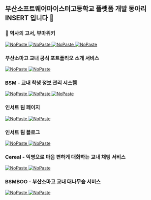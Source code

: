 ## 부산소프트웨어마이스터고등학교 플랫폼 개발 동아리 INSERT 입니다 👋

### 📄 역사의 고서, 부마위키

[<picture><source media="(prefers-color-scheme: dark)" srcset="https://ghrs.vercel.app/api/pin/?username=Team-INSERT&repo=BUMAWIKI_WEB_V3&theme=github_dark"/>
<img alt="NoPaste" src="https://ghrs.vercel.app/api/pin/?username=Team-INSERT&repo=BUMAWIKI_WEB_V3">
</picture>](https://github.com/Team-INSERT/BUMAWIKI_WEB_V3)
[<picture><source media="(prefers-color-scheme: dark)" srcset="https://ghrs.vercel.app/api/pin/?username=Team-INSERT&repo=BUMAWIKI_WEB_V2&theme=github_dark"/>
<img alt="NoPaste" src="https://ghrs.vercel.app/api/pin/?username=Team-INSERT&repo=BUMAWIKI_WEB_V2">
</picture>](https://github.com/Team-INSERT/BUMAWIKI_WEB_V2)
[<picture><source media="(prefers-color-scheme: dark)" srcset="https://ghrs.vercel.app/api/pin/?username=Team-INSERT&repo=BUMAWIKI_WEB_V3&theme=github_dark"/>
<img alt="NoPaste" src="https://ghrs.vercel.app/api/pin/?username=Team-INSERT&repo=BUMAWIKI_WEB_V3">
</picture>](https://github.com/Team-INSERT/BUMAWIKI_SERVER_V3)
[<picture><source media="(prefers-color-scheme: dark)" srcset="https://ghrs.vercel.app/api/pin/?username=Team-INSERT&repo=BUMAWIKI_SERVER_V2&theme=github_dark"/>
<img alt="NoPaste" src="https://ghrs.vercel.app/api/pin/?username=Team-INSERT&repo=BUMAWIKI_SERVER_V2">
</picture>](https://github.com/Team-INSERT/BUMAWIKI_SERVER_V2)

### 부산소마고 교내 공식 포트폴리오 소개 서비스

[<picture><source media="(prefers-color-scheme: dark)" srcset="https://ghrs.vercel.app/api/pin/?username=Team-INSERT&repo=PORTFOLIO_WEB_V1&theme=github_dark"/>
<img alt="NoPaste" src="https://ghrs.vercel.app/api/pin/?username=Team-INSERT&repo=PORTFOLIO_WEB_V1">
</picture>](https://github.com/Team-INSERT/PORTFOLIO_WEB_V1) 
[<picture><source media="(prefers-color-scheme: dark)" srcset="https://ghrs.vercel.app/api/pin/?username=Team-INSERT&repo=bssmh-portfolio&theme=github_dark"/>
<img alt="NoPaste" src="https://ghrs.vercel.app/api/pin/?username=Team-INSERT&repo=bssmh-portfolio">
</picture>](https://github.com/Team-INSERT/bssmh-portfolio)

### BSM - 교내 학생 정보 관리 시스템

[<picture><source media="(prefers-color-scheme: dark)" srcset="https://ghrs.vercel.app/api/pin/?username=Team-INSERT&repo=Something_Big_Frontend&theme=github_dark"/>
<img alt="NoPaste" src="https://ghrs.vercel.app/api/pin/?username=Team-INSERT&repo=Something_Big_Frontend">
</picture>](https://github.com/Team-INSERT/Something_Big_Frontend)
[<picture><source media="(prefers-color-scheme: dark)" srcset="https://ghrs.vercel.app/api/pin/?username=Team-INSERT&repo=bssm-checkin&theme=github_dark"/>
<img alt="NoPaste" src="https://ghrs.vercel.app/api/pin/?username=Team-INSERT&repo=bssm-checkin">
</picture>](https://github.com/Team-INSERT/bssm-checkin)
[<picture><source media="(prefers-color-scheme: dark)" srcset="https://ghrs.vercel.app/api/pin/?username=Team-INSERT&repo=Something_Big_Backend&theme=github_dark"/>
<img alt="NoPaste" src="https://ghrs.vercel.app/api/pin/?username=Team-INSERT&repo=Something_Big_Backend">
</picture>](https://github.com/Team-INSERT/Something_Big_Backend)

### 인서트 팀 페이지
[<picture><source media="(prefers-color-scheme: dark)" srcset="https://ghrs.vercel.app/api/pin/?username=Team-INSERT&repo=INSERT_WEB&theme=github_dark"/>
<img alt="NoPaste" src="https://ghrs.vercel.app/api/pin/?username=Team-INSERT&repo=INSERT_WEB">
</picture>](https://github.com/Team-INSERT/INSERT_WEB)
[<picture><source media="(prefers-color-scheme: dark)" srcset="https://ghrs.vercel.app/api/pin/?username=Team-INSERT&repo=INSERT_SERVER&theme=github_dark"/>
<img alt="NoPaste" src="https://ghrs.vercel.app/api/pin/?username=Team-INSERT&repo=INSERT_SERVER">
</picture>](https://github.com/Team-INSERT/INSERT_SERVER)

### 인서트 팀 블로그
[<picture><source media="(prefers-color-scheme: dark)" srcset="https://ghrs.vercel.app/api/pin/?username=Team-INSERT&repo=Something_Sexy_frontend&theme=github_dark"/>
<img alt="NoPaste" src="https://ghrs.vercel.app/api/pin/?username=Team-INSERT&repo=Something_Sexy_frontend">
</picture>](https://github.com/Team-INSERT/Something_Sexy_frontend)
[<picture><source media="(prefers-color-scheme: dark)" srcset="https://ghrs.vercel.app/api/pin/?username=Team-INSERT&repo=Something_Sexy_Backend&theme=github_dark"/>
<img alt="NoPaste" src="https://ghrs.vercel.app/api/pin/?username=Team-INSERT&repo=Something_Sexy_Backend">
</picture>](https://github.com/Team-INSERT/Something_Sexy_Backend)

### Cereal - 익명으로 마음 편하게 대화하는 교내 채팅 서비스
[<picture><source media="(prefers-color-scheme: dark)" srcset="https://ghrs.vercel.app/api/pin/?username=Team-INSERT&repo=Cereal_Frontend&theme=github_dark"/>
<img alt="NoPaste" src="https://ghrs.vercel.app/api/pin/?username=Team-INSERT&repo=Cereal_Frontend">
</picture>](https://github.com/Team-INSERT/Cereal_Frontend)
[<picture><source media="(prefers-color-scheme: dark)" srcset="https://ghrs.vercel.app/api/pin/?username=Team-INSERT&repo=Cereal_Backend&theme=github_dark"/>
<img alt="NoPaste" src="https://ghrs.vercel.app/api/pin/?username=Team-INSERT&repo=Cereal_Backend">
</picture>](https://github.com/Team-INSERT/Cereal_Backend)

### BSMBOO - 부산소마고 교내 대나무숲 서비스
[<picture><source media="(prefers-color-scheme: dark)" srcset="https://ghrs.vercel.app/api/pin/?username=Team-INSERT&repo=bsmboo-frontend&theme=github_dark"/>
<img alt="NoPaste" src="https://ghrs.vercel.app/api/pin/?username=Team-INSERT&repo=bsmboo-frontend">
</picture>](https://github.com/Team-INSERT/bsmboo-frontend)
[<picture><source media="(prefers-color-scheme: dark)" srcset="https://ghrs.vercel.app/api/pin/?username=Team-INSERT&repo=bsmboo-backend&theme=github_dark"/>
<img alt="NoPaste" src="https://ghrs.vercel.app/api/pin/?username=Team-INSERT&repo=bsmboo-backend">
</picture>](https://github.com/Team-INSERT/bsmboo-backend)
